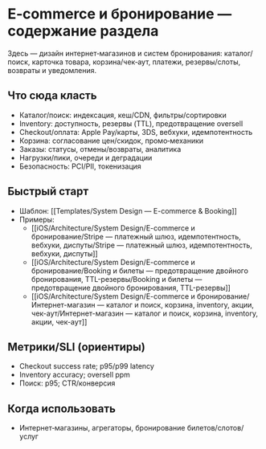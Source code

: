 # E‑commerce и бронирование — содержание раздела

Здесь — дизайн интернет‑магазинов и систем бронирования: каталог/поиск, карточка товара, корзина/чек‑аут, платежи, резервы/слоты, возвраты и уведомления.

## Что сюда класть
- Каталог/поиск: индексация, кеш/CDN, фильтры/сортировки
- Inventory: доступность, резервы (TTL), предотвращение oversell
- Checkout/оплата: Apple Pay/карты, 3DS, вебхуки, идемпотентность
- Корзина: согласование цен/скидок, промо‑механики
- Заказы: статусы, отмены/возвраты, аналитика
- Нагрузки/пики, очереди и деградации
- Безопасность: PCI/PII, токенизация

## Быстрый старт
- Шаблон: [[Templates/System Design — E-commerce & Booking]]
- Примеры:
  - [[iOS/Architecture/System Design/E-commerce и бронирование/Stripe — платежный шлюз, идемпотентность, вебхуки, диспуты/Stripe — платежный шлюз, идемпотентность, вебхуки, диспуты]]
  - [[iOS/Architecture/System Design/E-commerce и бронирование/Booking и билеты — предотвращение двойного бронирования, TTL-резервы/Booking и билеты — предотвращение двойного бронирования, TTL-резервы]]
  - [[iOS/Architecture/System Design/E-commerce и бронирование/Интернет-магазин — каталог и поиск, корзина, inventory, акции, чек-аут/Интернет-магазин — каталог и поиск, корзина, inventory, акции, чек-аут]]

## Метрики/SLI (ориентиры)
- Checkout success rate; p95/p99 latency
- Inventory accuracy; oversell ppm
- Поиск: p95; CTR/конверсия

## Когда использовать
- Интернет‑магазины, агрегаторы, бронирование билетов/слотов/услуг
